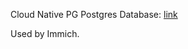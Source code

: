 Cloud Native PG Postgres Database: [link](https://github.com/cloudnative-pg/charts)

Used by Immich.
